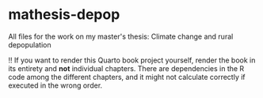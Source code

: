 # mathesis-depop

All files for the work on my master's thesis: Climate change and rural depopulation

!! If you want to render this Quarto book project yourself, render the book in its entirety and **not** individual chapters.
There are dependencies in the R code among the different chapters, and it might not calculate correctly if executed in the wrong order.
